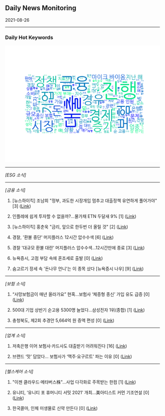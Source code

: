 ## Daily News Monitoring 

2021-08-26 

----------

### Daily Hot Keywords 

![word_cloud](image/2021-08-26_word_cloud.png)

----------

*[ESG 소식]*

----------

*[금융 소식]*

1. [뉴스하이킥] 조남희 "정부, 과도한 시장개입 멈추고 대출정책 유연하게 풀어가야" [3] ([Link](https://news.naver.com/main/read.naver?mode=LSD&mid=sec&sid1=100&oid=214&aid=0001144262))

2. 인플레에 쉽게 투자할 수 없을까?…물가채 ETN 두달새 9% [1] ([Link](https://news.naver.com/main/read.naver?mode=LSD&mid=sec&sid1=101&oid=018&aid=0005019751))

3. [뉴스하이킥] 홍춘욱 "금리, 앞으로 한두번 더 올릴 것" [2] ([Link](https://news.naver.com/main/read.naver?mode=LSD&mid=sec&sid1=100&oid=214&aid=0001144263))

4. 경찰, '환불 중단' 머지플러스 12시간 압수수색 [6] ([Link](https://news.naver.com/main/read.naver?mode=LSD&mid=sec&sid1=102&oid=016&aid=0001879038))

5. 경찰 '대규모 환불 대란' 머지플러스 압수수색…12시간만에 종료 [3] ([Link](https://news.naver.com/main/read.naver?mode=LSD&mid=sec&sid1=102&oid=008&aid=0004636324))

6. 뉴욕증시, 고점 부담 속에 혼조세로 출발 [0] ([Link](https://news.naver.com/main/read.naver?mode=LSD&mid=sec&sid1=101&oid=001&aid=0012621470))

7. 숨고르기 장세 속 '돈나무 언니'는 이 종목 샀다 [뉴욕증시 나우] [9] ([Link](https://news.naver.com/main/read.naver?mode=LSD&mid=sec&sid1=101&oid=215&aid=0000980649))

----------

*[보험 소식]*

1. “사망보험금이 매년 올라가요” 현혹…보험사 ‘체증형 종신’ 가입 유도 급증 [0] ([Link](https://news.naver.com/main/read.naver?mode=LSD&mid=sec&sid1=101&oid=032&aid=0003094131))

2. 500대 기업 상반기 순고용 5300명 늘었다…삼성전자 1위(종합) [1] ([Link](https://news.naver.com/main/read.naver?mode=LSD&mid=sec&sid1=101&oid=003&aid=0010683677))

3. 충청북도, 제2회 추경안 5,664억 원 증액 편성 [0] ([Link](https://news.naver.com/main/read.naver?mode=LSD&mid=sec&sid1=101&oid=056&aid=0011108172))

----------

*[업계 소식]*

1. 저축은행 이어 보험사·카드사도 대출받기 어려워진다 [16] ([Link](https://news.naver.com/main/read.naver?mode=LSD&mid=sec&sid1=101&oid=028&aid=0002557942))

2. 브랜드 ‘맛’ 담았다… 보험사가 ‘맥주·요구르트’ 파는 이유 [0] ([Link](https://news.naver.com/main/read.naver?mode=LSD&mid=sec&sid1=101&oid=417&aid=0000728527))

----------

*[헬스케어 소식]*

1. "이젠 클라우드·메타버스株"…사업 다각화로 주목받는 한컴 [1] ([Link](https://news.naver.com/main/read.naver?mode=LSD&mid=sec&sid1=101&oid=015&aid=0004596009))

2. 유니티, ‘유니티 포 휴머니티 서밋 2021’ 개최…美아티스트 커먼 기조연설 [0] ([Link](https://news.naver.com/main/read.naver?mode=LSD&mid=sec&sid1=105&oid=468&aid=0000785799))

3. 한국콜마, 인체 미생물로 신약 만든다 [0] ([Link](https://news.naver.com/main/read.naver?mode=LSD&mid=sec&sid1=101&oid=011&aid=0003954466))

